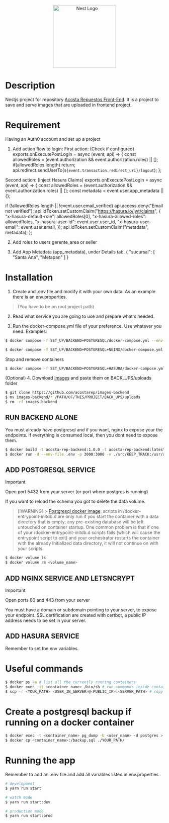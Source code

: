 <p align="center">
  <a href="http://nestjs.com/" target="blank"><img src="https://nestjs.com/img/logo-small.svg" width="200" alt="Nest Logo" /></a>
</p>

# Description

Nestjs project for repository [Acosta Repuestos Front-End](https://github.com/Cristian-Ayala/acosta-repuesto-vite). It is a project to save and serve images that are uploaded in frontend project.

# Requirement
Having an Auth0 account and set up a project

1. Add action flow to login:
First action: (Check if configured)
exports.onExecutePostLogin = async (event, api) => {
  const allowedRoles = (event.authorization && event.authorization.roles) || [];
  if(allowedRoles.length) return;
  api.redirect.sendUserTo(`${event.transaction.redirect_uri}/logout`);
};

Second action: (Inject Hasura Claims)
exports.onExecutePostLogin = async (event, api) => {
  const allowedRoles = (event.authorization && event.authorization.roles) || [];
  const metadata = event.user.app_metadata || {};

  if (!allowedRoles.length || !event.user.email_verified)
    api.access.deny("Email not verified");
  api.idToken.setCustomClaim("https://hasura.io/jwt/claims", {
    "x-hasura-default-role": allowedRoles[0],
    "x-hasura-allowed-roles": allowedRoles,
    "x-hasura-user-id": event.user.user_id,
    "x-hasura-user-email": event.user.email,
  });
  api.idToken.setCustomClaim("metadata", metadata);
};

2. Add roles to users
gerente_area or seller

3. Add App Metadata (app_metadata), under Details tab.
{
  "sucursal": [
    "Santa Ana",
    "Metapan"
  ]
}

# Installation

1. Create and .env file and modify it with your own data. As an example there is an env.properties.
> (You have to be on root project path)

2. Read what service you are going to use and prepare what's needed.

3. Run the docker-compose.yml file of your preference. Use whatever you need. Examples:
```bash
$ docker compose -f SET_UP/BACKEND+POSTGRESQL/docker-compose.yml --env-file ./.env up -d
```

```bash
$ docker compose -f SET_UP/BACKEND+POSTGRESQL+NGINX/docker-compose.yml --env-file ./.env up -d
```
Stop and remove containers
```bash
$ docker compose -f SET_UP/BACKEND+POSTGRESQL+HASURA/docker-compose.yml down
```

(Optional)
4. Download [Images](https://github.com/acostarep/images-backend) and paste them on BACK_UPS/uploads folder
```bash
$ git clone https://github.com/acostarep/images-backend
$ mv images-backend/* /PATH/OF/THIS/PROJECT/BACK_UPS/uploads
$ rm -rf images-backend
```

## RUN BACKEND ALONE

You must already have postgresql and if you want, nginx to expose your the endpoints. If everything is consumed local, then you dont need to expose them.

```bash
$ docker build -t acosta-rep-backend:1.0.0 -t acosta-rep-backend:latest .
$ docker run -d --env-file .env -p 3000:3000 -v ./src/KEEP_TRACK:/usr/app/src/KEEP_TRACK/:rw acosta-rep-backend:1.0.0
```

## ADD POSTGRESQL SERVICE

> [!IMPORTANT]
> Open port 5432 from your server (or port where postgres is running)

If you want to reload the schema you got to delete the data volume.

> [!WARNING] > [Postgresql docker image](https://hub.docker.com/_/postgres/): scripts in /docker-entrypoint-initdb.d are only run if you start the container with a data directory that is empty; any pre-existing database will be left untouched on container startup. One common problem is that if one of your /docker-entrypoint-initdb.d scripts fails (which will cause the entrypoint script to exit) and your orchestrator restarts the container with the already initialized data directory, it will not continue on with your scripts.

```bash
$ docker volume ls
$ docker volume rm <volume_name>
```

## ADD NGINX SERVICE AND LETSNCRYPT

> [!IMPORTANT]
> Open ports 80 and 443 from your server

You must have a domain or subdomain pointing to your server, to expose your endpoint.
SSL certification are created with certbot, a public IP address needs to be set in your server.

## ADD HASURA SERVICE

Remember to set the env variables.

# Useful commands

```bash
$ docker ps -a # list all the currently running containers
$ docker exec -it <container_name> /bin/sh # run commands inside container
$ scp -r <YOUR_PATH> <USER_IN_SERVER>@<PUBLIC_IP>:<SERVER_PATH> # copy files from --> to (local to server or viseverda changing the order)
```

# Create a postgresql backup if running on a docker container

```bash
$ docker exec -t <container_name> pg_dump -U <user_name> -d postgres > backup.sql
$ docker cp <container_name>:/backup.sql ./YOUR_PATH/
```

# Running the app

Remember to add an .env file and add all variables listed in env.properties

```bash
# development
$ yarn run start

# watch mode
$ yarn run start:dev

# production mode
$ yarn run start:prod
```
